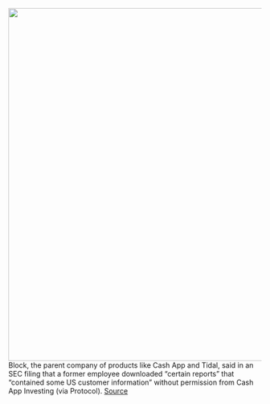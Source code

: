 <img src='https://cdn.vox-cdn.com/thumbor/FHyRvE_fnArK-nyrdeQf_ujAybc=/0x0:1920x1080/1200x800/filters:focal(807x387:1113x693)/cdn.vox-cdn.com/uploads/chorus_image/image/70714700/Block_lockup_reverse_black_1920x1080.0.jpg' width='700px' /><br/>
Block, the parent company of products like Cash App and Tidal, said in an SEC filing that a former employee downloaded “certain reports” that “contained some US customer information” without permission from Cash App Investing (via Protocol).
<a href='https://www.theverge.com/2022/4/5/23012328/block-reports-cash-app-investing-contacting-customers-sec-filing'> Source <a/>